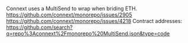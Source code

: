   
Connext uses a MultiSend to wrap when briding ETH.
https://github.com/connext/monorepo/issues/2905
https://github.com/connext/monorepo/issues/4218
Contract addresses: https://github.com/search?q=repo%3Aconnext%2Fmonorepo%20MultiSend.json&type=code

